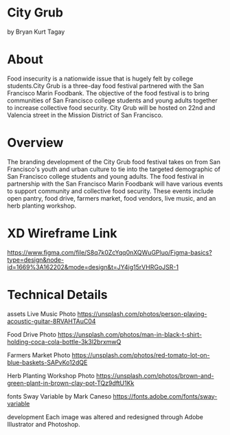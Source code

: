 # City Grub
by Bryan Kurt Tagay

# About
Food insecurity is a nationwide issue that is hugely felt by college students.City Grub is a three-day food festival partnered with the San Francisco Marin Foodbank. The objective of the food festival is to bring communities of San Francisco college students and young adults together to increase collective food security. City Grub will be hosted on 22nd and Valencia street in the Mission District of San Francisco. 

# Overview
The branding development of the City Grub food festival takes on from San Francisco's youth and urban culture to tie into the targeted demographic of San Francisco college students and young adults. 
The food festival in partnership with the San Francisco Marin Foodbank will have various events to support community and collective food security. These events include open pantry, food drive, farmers market, food vendors, live music, and an herb planting workshop. 

# XD Wireframe Link
https://www.figma.com/file/S8q7k0ZcYqq0nXQWuGPluo/Figma-basics?type=design&node-id=1669%3A162202&mode=design&t=JY4ig15rVHRGoJSR-1

# Technical Details
assets
Live Music Photo
https://unsplash.com/photos/person-playing-acoustic-guitar-8RVAHTAuC04

Food Drive Photo
https://unsplash.com/photos/man-in-black-t-shirt-holding-coca-cola-bottle-3k3l2brxmwQ

Farmers Market Photo
https://unsplash.com/photos/red-tomato-lot-on-blue-baskets-SAPvKo12dQE

Herb Planting Workshop Photo
https://unsplash.com/photos/brown-and-green-plant-in-brown-clay-pot-TQz9dftU1Kk

fonts
Sway Variable by Mark Caneso
https://fonts.adobe.com/fonts/sway-variable

development
Each image was altered and redesigned through Adobe Illustrator and Photoshop. 